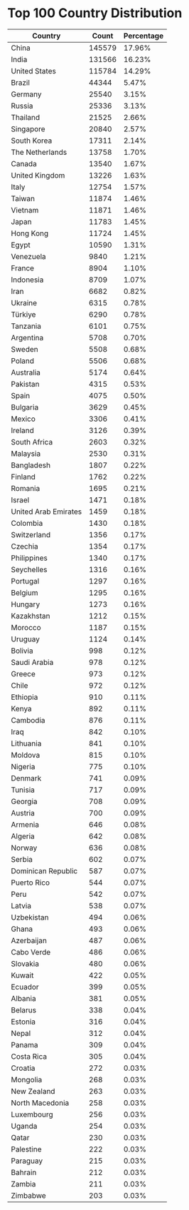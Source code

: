 # Top 100 Country Distribution
| Country | Count | Percentage |
|----|----|----|
| China | 145579 | 17.96% |
| India | 131566 | 16.23% |
| United States | 115784 | 14.29% |
| Brazil | 44344 | 5.47% |
| Germany | 25540 | 3.15% |
| Russia | 25336 | 3.13% |
| Thailand | 21525 | 2.66% |
| Singapore | 20840 | 2.57% |
| South Korea | 17311 | 2.14% |
| The Netherlands | 13758 | 1.70% |
| Canada | 13540 | 1.67% |
| United Kingdom | 13226 | 1.63% |
| Italy | 12754 | 1.57% |
| Taiwan | 11874 | 1.46% |
| Vietnam | 11871 | 1.46% |
| Japan | 11783 | 1.45% |
| Hong Kong | 11724 | 1.45% |
| Egypt | 10590 | 1.31% |
| Venezuela | 9840 | 1.21% |
| France | 8904 | 1.10% |
| Indonesia | 8709 | 1.07% |
| Iran | 6682 | 0.82% |
| Ukraine | 6315 | 0.78% |
| Türkiye | 6290 | 0.78% |
| Tanzania | 6101 | 0.75% |
| Argentina | 5708 | 0.70% |
| Sweden | 5508 | 0.68% |
| Poland | 5506 | 0.68% |
| Australia | 5174 | 0.64% |
| Pakistan | 4315 | 0.53% |
| Spain | 4075 | 0.50% |
| Bulgaria | 3629 | 0.45% |
| Mexico | 3306 | 0.41% |
| Ireland | 3126 | 0.39% |
| South Africa | 2603 | 0.32% |
| Malaysia | 2530 | 0.31% |
| Bangladesh | 1807 | 0.22% |
| Finland | 1762 | 0.22% |
| Romania | 1695 | 0.21% |
| Israel | 1471 | 0.18% |
| United Arab Emirates | 1459 | 0.18% |
| Colombia | 1430 | 0.18% |
| Switzerland | 1356 | 0.17% |
| Czechia | 1354 | 0.17% |
| Philippines | 1340 | 0.17% |
| Seychelles | 1316 | 0.16% |
| Portugal | 1297 | 0.16% |
| Belgium | 1295 | 0.16% |
| Hungary | 1273 | 0.16% |
| Kazakhstan | 1212 | 0.15% |
| Morocco | 1187 | 0.15% |
| Uruguay | 1124 | 0.14% |
| Bolivia | 998 | 0.12% |
| Saudi Arabia | 978 | 0.12% |
| Greece | 973 | 0.12% |
| Chile | 972 | 0.12% |
| Ethiopia | 910 | 0.11% |
| Kenya | 892 | 0.11% |
| Cambodia | 876 | 0.11% |
| Iraq | 842 | 0.10% |
| Lithuania | 841 | 0.10% |
| Moldova | 815 | 0.10% |
| Nigeria | 775 | 0.10% |
| Denmark | 741 | 0.09% |
| Tunisia | 717 | 0.09% |
| Georgia | 708 | 0.09% |
| Austria | 700 | 0.09% |
| Armenia | 646 | 0.08% |
| Algeria | 642 | 0.08% |
| Norway | 636 | 0.08% |
| Serbia | 602 | 0.07% |
| Dominican Republic | 587 | 0.07% |
| Puerto Rico | 544 | 0.07% |
| Peru | 542 | 0.07% |
| Latvia | 538 | 0.07% |
| Uzbekistan | 494 | 0.06% |
| Ghana | 493 | 0.06% |
| Azerbaijan | 487 | 0.06% |
| Cabo Verde | 486 | 0.06% |
| Slovakia | 480 | 0.06% |
| Kuwait | 422 | 0.05% |
| Ecuador | 399 | 0.05% |
| Albania | 381 | 0.05% |
| Belarus | 338 | 0.04% |
| Estonia | 316 | 0.04% |
| Nepal | 312 | 0.04% |
| Panama | 309 | 0.04% |
| Costa Rica | 305 | 0.04% |
| Croatia | 272 | 0.03% |
| Mongolia | 268 | 0.03% |
| New Zealand | 263 | 0.03% |
| North Macedonia | 258 | 0.03% |
| Luxembourg | 256 | 0.03% |
| Uganda | 254 | 0.03% |
| Qatar | 230 | 0.03% |
| Palestine | 222 | 0.03% |
| Paraguay | 215 | 0.03% |
| Bahrain | 212 | 0.03% |
| Zambia | 211 | 0.03% |
| Zimbabwe | 203 | 0.03% |
